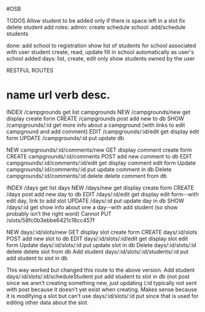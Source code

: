 #OSB

TODOS
Allow student to be added only if there is space left in a slot
fix delete student
add roles: 
  admin: create schedule
  school: add/schedule students

done:
add school to registration
show list of students for school associated with user
student create, read, update 
fill in school automatically as user's school
added days: list, create, edit
only show students owned by the user


RESTFUL ROUTES

name      url      verb    desc.
===============================================
INDEX   /campgrounds	get 	list campgrounds
NEW     /campgrounds/new	get	display create form
CREATE  /campgrounds	post	add new to db
SHOW    /campgrounds/:id	get	more info about a campground (with links to edit campground and add comment)
EDIT	/campgrounds/:id/edit	get	display edit form
UPDATE /campgrounds/:id	put	update db

NEW     campgrounds/:id/comments/new    GET	display comment create form
CREATE  campgrounds/:id/comments      POST	add new comment to db
EDIT	campgrounds/:id/comments/:id/edit	get	display comment edit form
Update	   campgrounds/:id/comments/:id 	put	update comment in db
Delete	   campgrounds/:id/comments/:id	delete	delete comment from db

INDEX   /days		get 	list days
NEW     /days/new	get	display create form
CREATE  /days	post	add new day to db
EDIT	/days/:id/edit	get	display edit form--with edit day, link to add slot
UPDATE /days/:id	put	update day in db
SHOW    /days/:id	get	show info about one a day--with add student (so show probably isn’t the right word)
Cannot PUT /slots/58fc0b3ebbe6421c18cc457f

NEW     days/:id/slots/new    GET	display slot create form
CREATE  days/:id/slots      POST	add new slot to db
EDIT	days/:id/slots/:id/edit	get	display slot edit form
Update	   days/:id/slots/:id 	put	update slot in db
Delete	   days/:id/slots/:id	delete	delete slot from db
Add student	days/:id/slots/:id/students/:id  	put	add student to slot in db 

This way worked but changed this route to the above version.
Add student	days/:id/slots/:id/scheduleStudent  	put	add student to slot in db 
(not post since we aren’t creating something new, just updating (:id typically not sent with post because it 
doesn’t yet exist when creating. Makes sense because it is modifying a slot but can’t use days/:id/slots/:id put 
since that is used for editing other data about the slot.